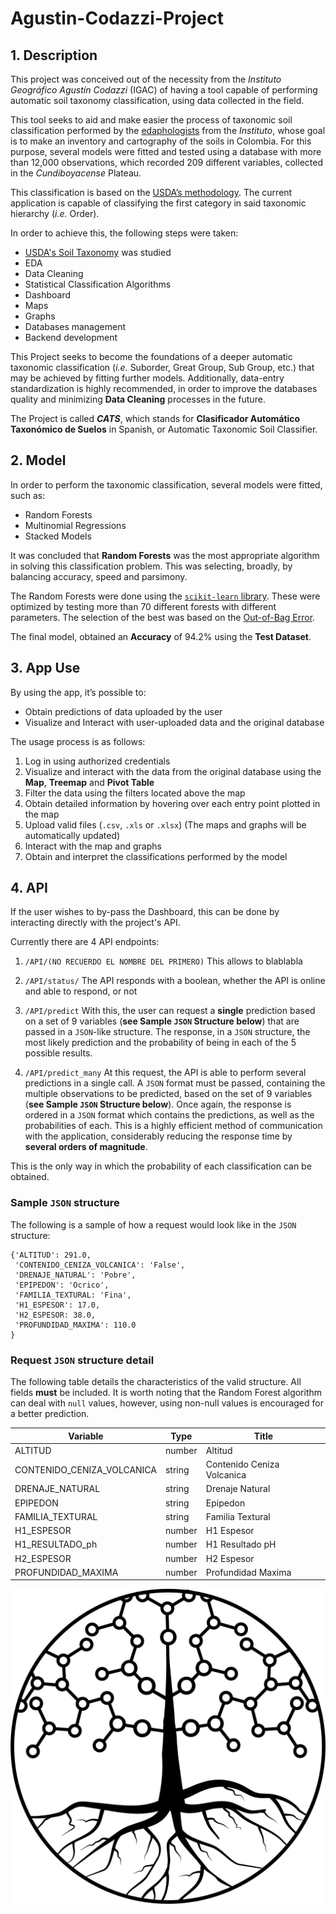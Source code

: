 # Agustin-Codazzi-Project

## 1.	Description

This project was conceived out of the necessity from the _Instituto Geográfico Agustín Codazzi_ (IGAC) of having a tool capable of performing automatic soil taxonomy classification, using data collected in the field. 

This tool seeks to aid and make easier the process of taxonomic soil classification performed by the [edaphologists](https://en.wikipedia.org/wiki/Edaphology) from the _Instituto_, whose goal is to make an inventory and cartography of the soils in Colombia.  For this purpose, several models were fitted and tested using a database with more than 12,000 observations, which recorded 209 different variables, collected in the _Cundiboyacense_ Plateau.

This classification is based on the [USDA’s methodology](https://www.nrcs.usda.gov/wps/portal/nrcs/main/soils/survey/class/). The current application is capable of classifying the first category in said taxonomic hierarchy (_i.e._ Order).

In order to achieve this, the following steps were taken:
-	[USDA's Soil Taxonomy]() was studied
-	EDA
-	Data Cleaning
-	Statistical Classification Algorithms
-	Dashboard
-	Maps
-	Graphs
-	Databases management
-	Backend development

This Project seeks to become the foundations of a deeper automatic taxonomic classification (_i.e._ Suborder, Great Group, Sub Group, etc.) that may be achieved by fitting further models. Additionally,  data-entry standardization is highly recommended, in order to improve the databases quality and minimizing __Data Cleaning__ processes in the future.

The Project is called ___CATS___, which stands for __Clasificador Automático Taxonómico de Suelos__ in Spanish, or Automatic Taxonomic Soil Classifier. 


## 2.	Model
	
In order to perform the taxonomic classification, several models were fitted, such as:

-	Random Forests
-	Multinomial Regressions
-	Stacked Models

It was concluded that __Random Forests__ was the most appropriate algorithm in solving this classification problem. This was selecting, broadly, by balancing accuracy, speed and parsimony. 
 
The Random Forests were done using the [`scikit-learn` library]( https://scikit-learn.org/). These were optimized by testing more than 70 different forests with different parameters. The selection of the best was based on the [Out-of-Bag Error](https://en.wikipedia.org/wiki/Out-of-bag_error). 

The final model, obtained an __Accuracy__ of 94.2% using the __Test Dataset__. 


## 3.	App Use

By using the app, it’s possible to:
*	Obtain predictions of data uploaded by the user
*	Visualize and Interact with user-uploaded data and the original database
 
The usage process is as follows:
1.	Log in using authorized credentials
2.	Visualize and interact with the data from the original database using the __Map__, __Treemap__ and __Pivot Table__
3.	Filter the data using the filters located above the map
4.	Obtain detailed information by hovering over each entry point plotted in the map
5.	Upload valid files (`.csv`, `.xls` or `.xlsx`) (The maps and graphs will be automatically updated)
7.	Interact with the map and graphs
8.	Obtain and interpret the classifications performed by the model


## 4.	API

If the user wishes to by-pass the Dashboard, this can be done by interacting directly with the project's API.

Currently there are 4 API endpoints:
1.	`/API/(NO RECUERDO EL NOMBRE DEL PRIMERO)`
	This allows to blablabla

2.	`/API/status/`
	The API responds with a boolean, whether the API is online and able to respond, or not

3.	`/API/predict`
	With this, the user can request a __single__ prediction based on a set of 9 variables (__see Sample `JSON` Structure below__) that are passed in a `JSON`-like structure. The response, in a `JSON` structure, the most likely prediction and the probability of being in each of the 5 possible results.

4.	`/API/predict_many`
	At this request, the API is able to perform several predictions in a single call.  A `JSON` format must be passed, containing the multiple observations to be predicted, based on the set of 9 variables (__see Sample `JSON` Structure below__). Once again, the response is ordered in a `JSON` format which contains the predictions, as well as the probabilities of each. This is a highly efficient method of communication with the application, considerably reducing the response time by __several orders of magnitude__. 

This is the only way in which the probability of each classification can be obtained. 


### Sample `JSON` structure

The following is a sample of how a request would look like in the `JSON` structure:

```
{'ALTITUD': 291.0,
 'CONTENIDO_CENIZA_VOLCANICA': 'False',
 'DRENAJE_NATURAL': 'Pobre',
 'EPIPEDON': 'Ocrico',
 'FAMILIA_TEXTURAL: 'Fina',
 'H1_ESPESOR': 17.0,
 'H2_ESPESOR: 38.0,
 'PROFUNDIDAD_MAXIMA': 110.0
}
```


### Request `JSON` structure detail

The following table details the characteristics of the valid structure. All fields __must__ be included. It is worth noting that the Random Forest algorithm can deal with `null` values, however, using non-null values is encouraged for a better prediction.

| Variable                   | Type   | Title                      |
|----------------------------|--------|----------------------------|
| ALTITUD                    | number | Altitud                    |
| CONTENIDO_CENIZA_VOLCANICA | string | Contenido Ceniza Volcanica |
| DRENAJE_NATURAL            | string | Drenaje Natural            |
| EPIPEDON                   | string | Epipedon                   |
| FAMILIA_TEXTURAL           | string | Familia Textural           |
| H1_ESPESOR                 | number | H1 Espesor                 |
| H1_RESULTADO_ph            | number | H1 Resultado pH            |
| H2_ESPESOR                 | number | H2 Espesor                 |
| PROFUNDIDAD_MAXIMA         | number | Profundidad Maxima         |


![imagen](https://raw.githubusercontent.com/DS4A-Team19-2021/Agustin-Codazzi-Project/main/Images/logo_igac_fondo_blanco.png)
